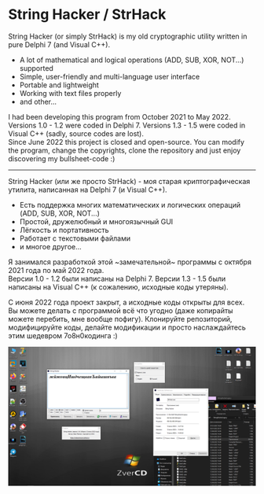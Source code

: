 # String Hacker / StrHack

String Hacker (or simply StrHack) is my old cryptographic utility written in pure Delphi 7 (and Visual C++).

* A lot of mathematical and logical operations (ADD, SUB, XOR, NOT...) supported
* Simple, user-friendly and multi-language user interface
* Portable and lightweight
* Working with text files properly
* and other...

I had been developing this program from October 2021 to May 2022.\
Versions 1.0 - 1.2 were coded in Delphi 7. Versions 1.3 - 1.5 were coded in Visual C++ (sadly, source codes are lost).\
Since June 2022 this project is closed and open-source. You can modify the program, change the copyrights, clone the repository and just enjoy discovering my bullsheet-code :)

-----------------------

String Hacker (или же просто StrHack) - моя старая криптографическая утилита, написанная на Delphi 7 (и Visual C++).

* Есть поддержка многих математических и логических операций (ADD, SUB, XOR, NOT...)
* Простой, дружелюбный и многоязычный GUI
* Лёгкость и портативность
* Работает с текстовыми файлами
* и многое другое...

Я занимался разработкой этой ~замечательной~ программы с октября 2021 года по май 2022 года.\
Версии 1.0 - 1.2 были написаны на Delphi 7. Версии 1.3 - 1.5 были написаны на Visual C++ (к сожалению, исходные коды утеряны).

С июня 2022 года проект закрыт, а исходные коды открыты для всех. Вы можете делать с программой всё что угодно (даже копирайты можете перебить, мне вообще пофигу). Клонируйте репозиторий, модифицируйте коды, делайте модификации и просто наслаждайтесь этим шедевром 7о8н0кодинга :)

![](scr.png)
